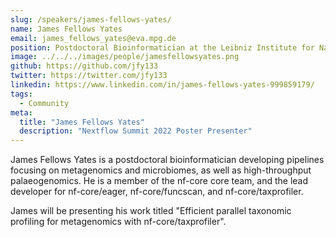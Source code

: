 ```yaml
---
slug: /speakers/james-fellows-yates/
name: James Fellows Yates
email: james_fellows_yates@eva.mpg.de
position: Postdoctoral Bioinformatician at the Leibniz Institute for Natural Product Research and Infection Biology and Max Planck Institute for Evolutionary Anthropology
image: ../../../images/people/jamesfellowsyates.png
github: https://github.com/jfy133
twitter: https://twitter.com/jfy133
linkedin: https://www.linkedin.com/in/james-fellows-yates-999859179/
tags:
  - Community
meta:
  title: "James Fellows Yates"
  description: "Nextflow Summit 2022 Poster Presenter"
---
```

James Fellows Yates is a postdoctoral bioinformatician developing pipelines focusing on metagenomics and microbiomes, as well as high-throughput palaeogenomics. He is a member of the nf-core core team, and the lead developer for nf-core/eager, nf-core/funcscan, and nf-core/taxprofiler.

James will be presenting his work titled "Efficient parallel taxonomic profiling for metagenomics with nf-core/taxprofiler".
